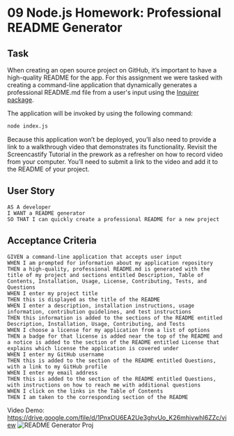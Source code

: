 # 09 Node.js Homework: Professional README Generator

## Task

When creating an open source project on GitHub, it’s important to have a high-quality README for the app. For this assignment we were tasked with creating a command-line application that dynamically generates a professional README.md file from a user's input using the [Inquirer package](https://www.npmjs.com/package/inquirer).

The application will be invoked by using the following command:

```bash
node index.js
```

Because this application won’t be deployed, you’ll also need to provide a link to a walkthrough video that demonstrates its functionality. Revisit the Screencastify Tutorial in the prework as a refresher on how to record video from your computer. You’ll need to submit a link to the video and add it to the README of your project.


## User Story

```
AS A developer
I WANT a README generator
SO THAT I can quickly create a professional README for a new project
```

## Acceptance Criteria

```
GIVEN a command-line application that accepts user input
WHEN I am prompted for information about my application repository
THEN a high-quality, professional README.md is generated with the title of my project and sections entitled Description, Table of Contents, Installation, Usage, License, Contributing, Tests, and Questions
WHEN I enter my project title
THEN this is displayed as the title of the README
WHEN I enter a description, installation instructions, usage information, contribution guidelines, and test instructions
THEN this information is added to the sections of the README entitled Description, Installation, Usage, Contributing, and Tests
WHEN I choose a license for my application from a list of options
THEN a badge for that license is added near the top of the README and a notice is added to the section of the README entitled License that explains which license the application is covered under
WHEN I enter my GitHub username
THEN this is added to the section of the README entitled Questions, with a link to my GitHub profile
WHEN I enter my email address
THEN this is added to the section of the README entitled Questions, with instructions on how to reach me with additional questions
WHEN I click on the links in the Table of Contents
THEN I am taken to the corresponding section of the README
```
Video Demo: https://drive.google.com/file/d/1PnxOU6EA2Ue3ghvUo_K26mhivwhI6ZZc/view
![README Generator Proj](https://user-images.githubusercontent.com/78880287/116013182-c75c7900-a5fc-11eb-8968-bc285ea70962.png)

